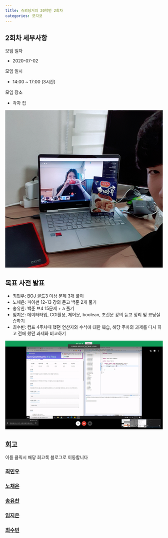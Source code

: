 ```yaml
---
title: 슈뢰딩거의 20학번 2회차
categories: 모각코
---
```


<!-- 2 -> 회차 -->

## 2회차 세부사항

모임 일자
- 2020-07-02

모임 일시
- 14:00 ~ 17:00 (3시간)

모임 장소
- 각자 집

<!-- 다과 사진 HERE -->
![다과사진0](\images\2020-07-02\얼굴+과자.jpg)

## 목표 사전 발표

* 최민우: BOJ 골드3 이상 문제 3개 풀이
* 노채은: 파이썬 12-13 강의 듣고 백준 2개 풀기
* 송유찬: 백준 브4 15문제 + a 풀기
* 임지은: 데이터타입, CGI활용, 제어문, boolean, 조건문 강의 듣고 정리 및 코딩실습하기
* 최수빈: 컴프 4주차때 했던 연산자와 수식에 대한 복습, 해당 주차의 과제를 다시 하고 전에 했던 과제와 비교하기

<!-- 공부 사진 HERE -->
![공부사진0](\images\2020-07-02\공부사진.png)

## 회고
이름 클릭시 해당 회고록 블로그로 이동합니다

### [최민우]()


### [노채은]()


### [송유찬]()


### [임지은]()


### [최수빈]()
